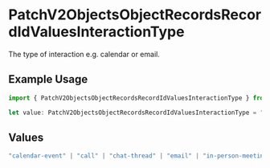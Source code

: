# PatchV2ObjectsObjectRecordsRecordIdValuesInteractionType

The type of interaction e.g. calendar or email.

## Example Usage

```typescript
import { PatchV2ObjectsObjectRecordsRecordIdValuesInteractionType } from "attio-js/models/operations";

let value: PatchV2ObjectsObjectRecordsRecordIdValuesInteractionType = "email";
```

## Values

```typescript
"calendar-event" | "call" | "chat-thread" | "email" | "in-person-meeting" | "meeting"
```